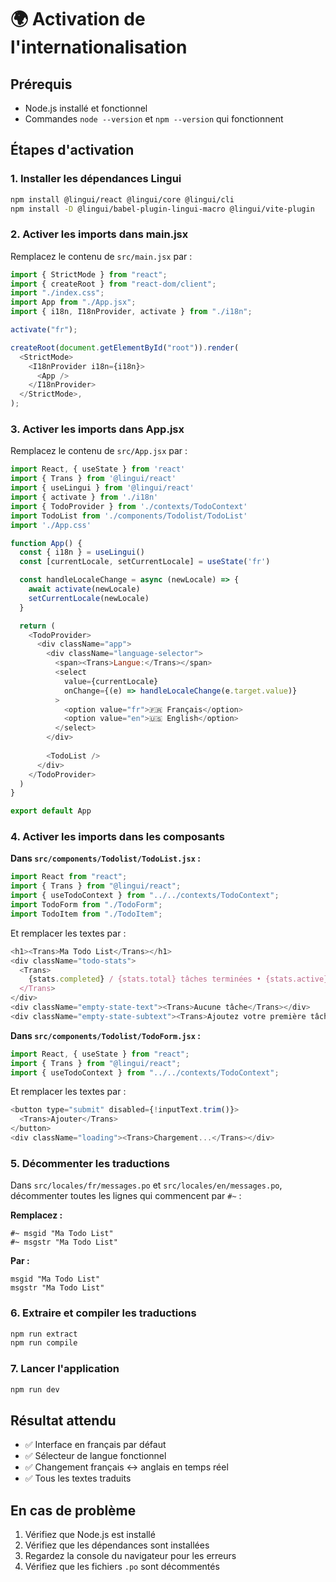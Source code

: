 # 🌍 Activation de l'internationalisation

## Prérequis
- Node.js installé et fonctionnel
- Commandes `node --version` et `npm --version` qui fonctionnent

## Étapes d'activation

### 1. Installer les dépendances Lingui
```bash
npm install @lingui/react @lingui/core @lingui/cli
npm install -D @lingui/babel-plugin-lingui-macro @lingui/vite-plugin
```

### 2. Activer les imports dans main.jsx
Remplacez le contenu de `src/main.jsx` par :
```javascript
import { StrictMode } from "react";
import { createRoot } from "react-dom/client";
import "./index.css";
import App from "./App.jsx";
import { i18n, I18nProvider, activate } from "./i18n";

activate("fr");

createRoot(document.getElementById("root")).render(
  <StrictMode>
    <I18nProvider i18n={i18n}>
      <App />
    </I18nProvider>
  </StrictMode>,
);
```

### 3. Activer les imports dans App.jsx
Remplacez le contenu de `src/App.jsx` par :
```javascript
import React, { useState } from 'react'
import { Trans } from '@lingui/react'
import { useLingui } from '@lingui/react'
import { activate } from './i18n'
import { TodoProvider } from './contexts/TodoContext'
import TodoList from './components/Todolist/TodoList'
import './App.css'

function App() {
  const { i18n } = useLingui()
  const [currentLocale, setCurrentLocale] = useState('fr')

  const handleLocaleChange = async (newLocale) => {
    await activate(newLocale)
    setCurrentLocale(newLocale)
  }

  return (
    <TodoProvider>
      <div className="app">
        <div className="language-selector">
          <span><Trans>Langue:</Trans></span>
          <select 
            value={currentLocale} 
            onChange={(e) => handleLocaleChange(e.target.value)}
          >
            <option value="fr">🇫🇷 Français</option>
            <option value="en">🇺🇸 English</option>
          </select>
        </div>
        
        <TodoList />
      </div>
    </TodoProvider>
  )
}

export default App
```

### 4. Activer les imports dans les composants

**Dans `src/components/Todolist/TodoList.jsx` :**
```javascript
import React from "react";
import { Trans } from "@lingui/react";
import { useTodoContext } from "../../contexts/TodoContext";
import TodoForm from "./TodoForm";
import TodoItem from "./TodoItem";
```

Et remplacer les textes par :
```javascript
<h1><Trans>Ma Todo List</Trans></h1>
<div className="todo-stats">
  <Trans>
    {stats.completed} / {stats.total} tâches terminées • {stats.active} restantes
  </Trans>
</div>
<div className="empty-state-text"><Trans>Aucune tâche</Trans></div>
<div className="empty-state-subtext"><Trans>Ajoutez votre première tâche ci-dessus</Trans></div>
```

**Dans `src/components/Todolist/TodoForm.jsx` :**
```javascript
import React, { useState } from "react";
import { Trans } from "@lingui/react";
import { useTodoContext } from "../../contexts/TodoContext";
```

Et remplacer les textes par :
```javascript
<button type="submit" disabled={!inputText.trim()}>
  <Trans>Ajouter</Trans>
</button>
<div className="loading"><Trans>Chargement...</Trans></div>
```

### 5. Décommenter les traductions
Dans `src/locales/fr/messages.po` et `src/locales/en/messages.po`, décommenter toutes les lignes qui commencent par `#~` :

**Remplacez :**
```
#~ msgid "Ma Todo List"
#~ msgstr "Ma Todo List"
```

**Par :**
```
msgid "Ma Todo List"
msgstr "Ma Todo List"
```

### 6. Extraire et compiler les traductions
```bash
npm run extract
npm run compile
```

### 7. Lancer l'application
```bash
npm run dev
```

## Résultat attendu
- ✅ Interface en français par défaut
- ✅ Sélecteur de langue fonctionnel
- ✅ Changement français ↔ anglais en temps réel
- ✅ Tous les textes traduits

## En cas de problème
1. Vérifiez que Node.js est installé
2. Vérifiez que les dépendances sont installées
3. Regardez la console du navigateur pour les erreurs
4. Vérifiez que les fichiers `.po` sont décommentés



